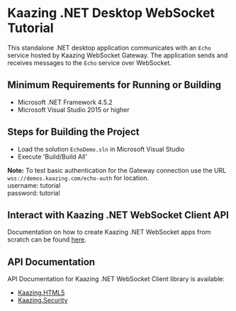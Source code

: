 # Kaazing .NET Desktop WebSocket Tutorial

This standalone .NET desktop application communicates with an `Echo` service hosted by Kaazing WebSocket Gateway. The application sends and receives messages to the `Echo` service over WebSocket.

## Minimum Requirements for Running or Building

* Microsoft .NET Framework 4.5.2
* Microsoft Visual Studio 2015 or higher

## Steps for Building the Project

* Load the solution `EchoDemo.sln` in Microsoft Visual Studio
* Execute 'Build/Build All'

__Note:__ To test basic authentication for the Gateway connection use the URL `wss://demos.kaazing.com/echo-auth` for location. 
</br>
username: tutorial </br>
password: tutorial 

## Interact with Kaazing .NET WebSocket Client API

Documentation on how to create Kaazing .NET WebSocket apps from scratch can be found [here](http://kaazing.com/doc/5.0/websocket_client_docs/dev-dotnet/o_dev_dotnet.html).

## API Documentation

API Documentation for Kaazing .NET WebSocket Client library is available:

* [Kaazing.HTML5](http://kaazing.com/doc/5.0/websocket_client_docs/apidoc/client/dotnet/gateway/html/N_Kaazing_HTML5.htm)
* [Kaazing.Security](http://kaazing.com/doc/5.0/websocket_client_docs/apidoc/client/dotnet/gateway/html/N_Kaazing_Security.htm)
